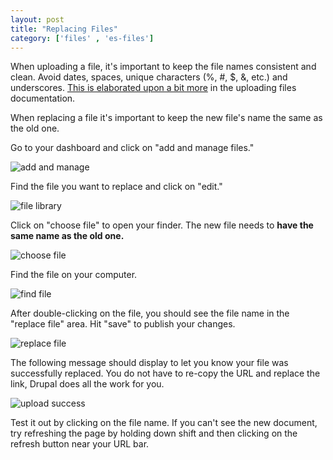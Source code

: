 ```yaml
---
layout: post
title: "Replacing Files"
category: ['files' , 'es-files']
---
```


When uploading a file, it's important to keep the file names consistent and clean. Avoid dates, spaces, unique characters (%, #, $, &, etc.) and underscores. [This is elaborated upon a bit more](/schoolsites-help/files/es-files/2014/07/15/uploading-files/) in the uploading files documentation. 

When replacing a file it's important to keep the new file's name the same as the old one. 

Go to your dashboard and click on "add and manage files."

![add and manage](/schoolsites-help/images/uploading/add-manage.png)

Find the file you want to replace and click on "edit."

![file library](/schoolsites-help/images/replacing/file-library.png)

Click on "choose file" to open your finder. The new file needs to **have the same name as the old one.**

![choose file](/schoolsites-help/images/replacing/before-upload.png)

Find the file on your computer. 

![find file](/schoolsites-help/images/replacing/find-file.png)

After double-clicking on the file, you should see the file name in the "replace file" area. Hit "save" to publish your changes.

![replace file](/schoolsites-help/images/replacing/after-upload.png)

The following message should display to let you know your file was successfully replaced. You do not have to re-copy the URL and replace the link, Drupal does all the work for you. 

![upload success](/schoolsites-help/images/replacing/upload-success.png)

Test it out by clicking on the file name. If you can't see the new document, try refreshing the page by holding down shift and then clicking on the refresh button near your URL bar. 